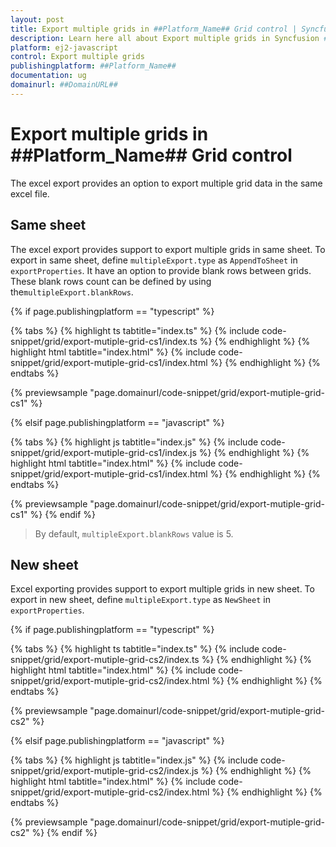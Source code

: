 ```yaml
---
layout: post
title: Export multiple grids in ##Platform_Name## Grid control | Syncfusion
description: Learn here all about Export multiple grids in Syncfusion ##Platform_Name## Grid control of Syncfusion Essential JS 2 and more.
platform: ej2-javascript
control: Export multiple grids 
publishingplatform: ##Platform_Name##
documentation: ug
domainurl: ##DomainURL##
---
```


# Export multiple grids in ##Platform_Name## Grid control

The excel export provides an option to export multiple grid data in the same excel file.

## Same sheet

The excel export provides support to export multiple grids in same sheet. To export in same sheet, define `multipleExport.type` as `AppendToSheet` in `exportProperties`. It have an option to provide blank rows between grids. These blank rows count can be defined by using the`multipleExport.blankRows`.

{% if page.publishingplatform == "typescript" %}

 {% tabs %}
{% highlight ts tabtitle="index.ts" %}
{% include code-snippet/grid/export-mutiple-grid-cs1/index.ts %}
{% endhighlight %}
{% highlight html tabtitle="index.html" %}
{% include code-snippet/grid/export-mutiple-grid-cs1/index.html %}
{% endhighlight %}
{% endtabs %}
        
{% previewsample "page.domainurl/code-snippet/grid/export-mutiple-grid-cs1" %}

{% elsif page.publishingplatform == "javascript" %}

{% tabs %}
{% highlight js tabtitle="index.js" %}
{% include code-snippet/grid/export-mutiple-grid-cs1/index.js %}
{% endhighlight %}
{% highlight html tabtitle="index.html" %}
{% include code-snippet/grid/export-mutiple-grid-cs1/index.html %}
{% endhighlight %}
{% endtabs %}

{% previewsample "page.domainurl/code-snippet/grid/export-mutiple-grid-cs1" %}
{% endif %}

>By default, `multipleExport.blankRows` value is 5.

## New sheet

Excel exporting provides support to export multiple grids in new sheet. To export in new sheet, define  `multipleExport.type` as `NewSheet` in `exportProperties`.

{% if page.publishingplatform == "typescript" %}

 {% tabs %}
{% highlight ts tabtitle="index.ts" %}
{% include code-snippet/grid/export-mutiple-grid-cs2/index.ts %}
{% endhighlight %}
{% highlight html tabtitle="index.html" %}
{% include code-snippet/grid/export-mutiple-grid-cs2/index.html %}
{% endhighlight %}
{% endtabs %}
        
{% previewsample "page.domainurl/code-snippet/grid/export-mutiple-grid-cs2" %}

{% elsif page.publishingplatform == "javascript" %}

{% tabs %}
{% highlight js tabtitle="index.js" %}
{% include code-snippet/grid/export-mutiple-grid-cs2/index.js %}
{% endhighlight %}
{% highlight html tabtitle="index.html" %}
{% include code-snippet/grid/export-mutiple-grid-cs2/index.html %}
{% endhighlight %}
{% endtabs %}

{% previewsample "page.domainurl/code-snippet/grid/export-mutiple-grid-cs2" %}
{% endif %}